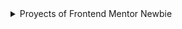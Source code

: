 <details>
  <summary>Proyects of Frontend Mentor Newbie</summary>

# 3-column preview card component solution

![3-column preview card](https://res.cloudinary.com/dz209s6jk/image/upload/v1617293350/Challenges/ofrkupd8a9wh1wenvr8c.jpg)
Link solution: https://3-column-preview-card-component-main2.netlify.app/

# Article preview component solution

![Article preview](https://res.cloudinary.com/dz209s6jk/image/upload/v1593198709/Challenges/xjpdhdjod58zbaaw0fmo.jpg)
Link solution: https://article-preview-component-master2.netlify.app/

# FAQ accordion card solution

![FAQ accordion card](https://res.cloudinary.com/dz209s6jk/image/upload/v1602235390/Challenges/ymtblmv8bbnpazgrfrx6.jpg)
Link solution: https://faq-accordion-card-main2.netlify.app/

# Four card feature section solution

![Four card feature section](https://res.cloudinary.com/dz209s6jk/image/upload/v1571319220/Challenges/czhvpqpwrao3iao7f1cs.jpg)
Link solution: https://four-card-feature-section-master2.netlify.app/

# Interactive rating component solution

![Interactive rating component](https://res.cloudinary.com/dz209s6jk/image/upload/v1647605683/Challenges/mow7ca07z3qa0ffbwc2p.jpg)
Link solution: https://interactive-rating-component-main2.netlify.app/

# NFT preview card component solution

![ NFT preview card component](https://res.cloudinary.com/dz209s6jk/image/upload/v1637582314/Challenges/lphlhinp8axkoadq4jq7.jpg)
Link solution:https://nft-preview-card-component-main2.netlify.app/

# Order summary card solution

![Order summary card](https://res.cloudinary.com/dz209s6jk/image/upload/v1628162588/Challenges/ztpxtbfhkp1af0guaylg.jpg)
Link solution: https://order-summary-component-main2.netlify.app/

# Product preview card component solution

![Product preview card component](https://res.cloudinary.com/dz209s6jk/image/upload/v1658144705/Challenges/fvv3coes3vm7ndnw6tml.jpg)
Link solution: https://product-preview-card-component-main2.netlify.app/

# Profile card component solution

![Profile card component](https://res.cloudinary.com/dz209s6jk/image/upload/v1605203462/Challenges/udlaqeyuqehspxb2zi9h.jpg)
Link solution: https://profile-card-component-main2.netlify.app/

# QR code component solution

![QR code component](https://res.cloudinary.com/dz209s6jk/image/upload/v1642681473/Challenges/lzfaukzhigbavv5sc26b.jpg)
Link solution: https://qr-code-component-mai2.netlify.app/

# Social proof section solution

![Social proof section](https://res.cloudinary.com/dz209s6jk/image/upload/v1652196091/Challenges/d8yg0q2to2lmdgpjtpo0.jpg)
Link solution: https://social-proof-section-master2.netlify.app/

# Stats preview card component solution

![Stats preview card component](https://res.cloudinary.com/dz209s6jk/image/upload/v1618491773/Challenges/pnczwsvslfwimxcqjrwm.jpg)
Link solution: https://stats-preview-card-component-main2.netlify.app/
  
  
 <details>
  <summary>Proyects of Frontend Mentor Junior</summary>
